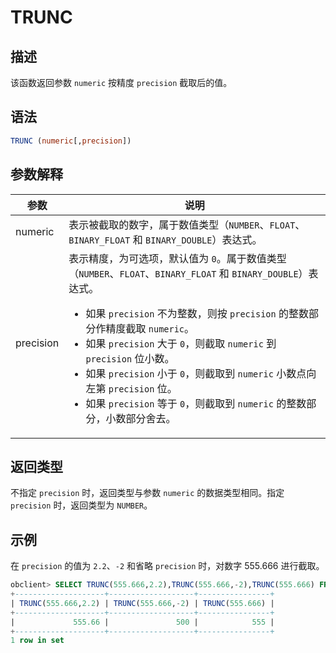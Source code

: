 # TRUNC

## 描述

该函数返回参数 `numeric` 按精度 `precision` 截取后的值。

## 语法

```sql
TRUNC (numeric[,precision])
```

## 参数解释

|    参数     |                                                                                                                                                                                                                                                  说明                                                                                                                                                                                                                                                  |
|-----------|------------------------------------------------------------------------------------------------------------------------------------------------------------------------------------------------------------------------------------------------------------------------------------------------------------------------------------------------------------------------------------------------------------------------------------------------------------------------------------------------------|
| numeric   | 表示被截取的数字，属于数值类型（`NUMBER`、`FLOAT`、`BINARY_FLOAT` 和 `BINARY_DOUBLE`）表达式。                                                                                                                                                                                                                                                                                                                                                                                                                               |
| precision | 表示精度，为可选项，默认值为 `0`。属于数值类型（`NUMBER`、`FLOAT`、`BINARY_FLOAT` 和 `BINARY_DOUBLE`）表达式。 <ul><li> 如果 `precision` 不为整数，则按 `precision` 的整数部分作精度截取 `numeric`。 </li> <li> 如果 `precision` 大于 `0`，则截取 `numeric` 到 `precision` 位小数。 </li> <li>如果 `precision` 小于 `0`，则截取到 `numeric` 小数点向左第 `precision` 位。 </li> <li> 如果 `precision` 等于 `0`，则截取到 `numeric` 的整数部分，小数部分舍去。 </li></ul>   |

## 返回类型

不指定 `precision` 时，返回类型与参数 `numeric` 的数据类型相同。指定 `precision` 时，返回类型为 `NUMBER`。

## 示例

在 `precision` 的值为 `2.2`、`-2` 和省略 `precision` 时，对数字 555.666 进行截取。

```sql
obclient> SELECT TRUNC(555.666,2.2),TRUNC(555.666,-2),TRUNC(555.666) FROM DUAL;
+--------------------+-------------------+----------------+
| TRUNC(555.666,2.2) | TRUNC(555.666,-2) | TRUNC(555.666) |
+--------------------+-------------------+----------------+
|             555.66 |               500 |            555 |
+--------------------+-------------------+----------------+
1 row in set
```
